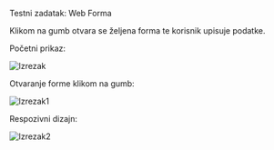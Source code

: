 Testni zadatak: Web Forma

Klikom na gumb otvara se željena forma te korisnik upisuje podatke.


Početni prikaz:

![Izrezak](https://github.com/user-attachments/assets/1958b10b-7fbf-4d18-8cc3-eae699b5a723)

Otvaranje forme klikom na gumb:

![Izrezak1](https://github.com/user-attachments/assets/bf531d8c-4a18-49a1-b074-e6c72d19a463)

Respozivni dizajn:

![Izrezak2](https://github.com/user-attachments/assets/85538973-cf78-40b1-9141-41d5a217b054)
